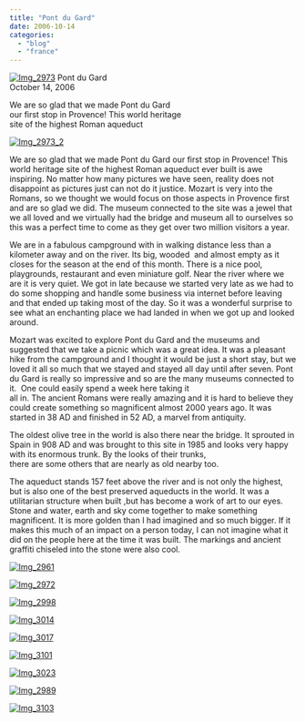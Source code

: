 ```yaml
---
title: "Pont du Gard"
date: 2006-10-14
categories: 
  - "blog"
  - "france"
---
```


 [![Img_2973](https://pub-ac94b3f306b24c0dba4238943c97f2e1.r2.dev/2008/04/26/img_2973.png "Img_2973")](https://pub-ac94b3f306b24c0dba4238943c97f2e1.r2.dev/photos/uncategorized/2008/04/26/img_2973.png) Pont du Gard  
October 14, 2006

We are so glad that we made Pont du Gard  
our first stop in Provence! This world heritage  
site of the highest Roman aqueduct

<!--more-->

[![Img_2973_2](https://pub-ac94b3f306b24c0dba4238943c97f2e1.r2.dev/2008/04/26/img_2973_2.png "Img_2973_2")](https://pub-ac94b3f306b24c0dba4238943c97f2e1.r2.dev/photos/uncategorized/2008/04/26/img_2973_2.png)

We are so glad that we made Pont du Gard our first stop in Provence! This world heritage site of the highest Roman aqueduct ever built is awe inspiring. No matter how many pictures we have seen, reality does not disappoint as pictures just can not do it justice. Mozart is very into the Romans, so we thought we would focus on those aspects in Provence first and are so glad we did. The museum connected to the site was a jewel that we all loved and we virtually had the bridge and museum all to ourselves so this was a perfect time to come as they get over two million visitors a year.

We are in a fabulous campground with in walking distance less than a kilometer away and on the river. Its big, wooded  and almost empty as it closes for the season at the end of this month. There is a nice pool, playgrounds, restaurant and even miniature golf. Near the river where we are it is very quiet. We got in late because we started very late as we had to do some shopping and handle some business via internet before leaving and that ended up taking most of the day. So it was a wonderful surprise to see what an enchanting place we had landed in when we got up and looked around.

Mozart was excited to explore Pont du Gard and the museums and suggested that we take a picnic which was a great idea. It was a pleasant hike from the campground and I thought it would be just a short stay, but we loved it all so much that we stayed and stayed all day until after seven. Pont du Gard is really so impressive and so are the many museums connected to it.  One could easily spend a week here taking it  
all in. The ancient Romans were really amazing and it is hard to believe they could create something so magnificent almost 2000 years ago. It was started in 38 AD and finished in 52 AD, a marvel from antiquity.

The oldest olive tree in the world is also there near the bridge. It sprouted in Spain in 908 AD and was brought to this site in 1985 and looks very happy with its enormous trunk. By the looks of their trunks,  
there are some others that are nearly as old nearby too.

The aqueduct stands 157 feet above the river and is not only the highest, but is also one of the best preserved aqueducts in the world. It was a utilitarian structure when built ,but has become a work of art to our eyes. Stone and water, earth and sky come together to make something magnificent. It is more golden than I had imagined and so much bigger. If it makes this much of an impact on a person today, I can not imagine what it did on the people here at the time it was built. The markings and ancient graffiti chiseled into the stone were also cool.

[![Img_2961](https://pub-ac94b3f306b24c0dba4238943c97f2e1.r2.dev/2008/04/26/img_2961.jpg "Img_2961")](https://pub-ac94b3f306b24c0dba4238943c97f2e1.r2.dev/photos/uncategorized/2008/04/26/img_2961.jpg)

[![Img_2972](https://pub-ac94b3f306b24c0dba4238943c97f2e1.r2.dev/2008/04/26/img_2972.jpg "Img_2972")](https://pub-ac94b3f306b24c0dba4238943c97f2e1.r2.dev/photos/uncategorized/2008/04/26/img_2972.jpg)

[![Img_2998](https://pub-ac94b3f306b24c0dba4238943c97f2e1.r2.dev/2008/04/26/img_2998.jpg "Img_2998")](https://pub-ac94b3f306b24c0dba4238943c97f2e1.r2.dev/photos/uncategorized/2008/04/26/img_2998.jpg)

[![Img_3014](https://pub-ac94b3f306b24c0dba4238943c97f2e1.r2.dev/2008/04/26/img_3014.jpg "Img_3014")](https://pub-ac94b3f306b24c0dba4238943c97f2e1.r2.dev/photos/uncategorized/2008/04/26/img_3014.jpg)

[![Img_3017](https://pub-ac94b3f306b24c0dba4238943c97f2e1.r2.dev/2008/04/26/img_3017.jpg "Img_3017")](https://pub-ac94b3f306b24c0dba4238943c97f2e1.r2.dev/photos/uncategorized/2008/04/26/img_3017.jpg)

[![Img_3101](https://pub-ac94b3f306b24c0dba4238943c97f2e1.r2.dev/2008/04/26/img_3101.jpg "Img_3101")](https://pub-ac94b3f306b24c0dba4238943c97f2e1.r2.dev/photos/uncategorized/2008/04/26/img_3101.jpg)

[![Img_3023](https://pub-ac94b3f306b24c0dba4238943c97f2e1.r2.dev/2008/04/26/img_3023.jpg "Img_3023")](https://pub-ac94b3f306b24c0dba4238943c97f2e1.r2.dev/photos/uncategorized/2008/04/26/img_3023.jpg)

[![Img_2989](https://pub-ac94b3f306b24c0dba4238943c97f2e1.r2.dev/2008/04/26/img_2989.jpg "Img_2989")](https://pub-ac94b3f306b24c0dba4238943c97f2e1.r2.dev/photos/uncategorized/2008/04/26/img_2989.jpg)

[![Img_3103](https://pub-ac94b3f306b24c0dba4238943c97f2e1.r2.dev/2008/04/26/img_3103.jpg "Img_3103")](https://pub-ac94b3f306b24c0dba4238943c97f2e1.r2.dev/photos/uncategorized/2008/04/26/img_3103.jpg)
